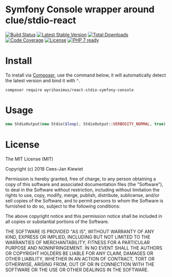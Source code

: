 # Symfony Console wrapper around clue/stdio-react

[![Build Status](https://travis-ci.com/WyriHaximus/reactphp-stdio-symfony-console.svg?branch=master)](https://travis-ci.com/WyriHaximus/reactphp-stdio-symfony-console)
[![Latest Stable Version](https://poser.pugx.org/wyrihaximus/react-stdio-symfony-console/v/stable.png)](https://packagist.org/packages/wyrihaximus/react-stdio-symfony-console)
[![Total Downloads](https://poser.pugx.org/wyrihaximus/react-stdio-symfony-console/downloads.png)](https://packagist.org/packages/wyrihaximus/react-stdio-symfony-console/stats)
[![Code Coverage](https://scrutinizer-ci.com/g/WyriHaximus/reactphp-stdio-symfony-console/badges/coverage.png?b=master)](https://scrutinizer-ci.com/g/WyriHaximus/reactphp-stdio-symfony-console/?branch=master)
[![License](https://poser.pugx.org/wyrihaximus/react-stdio-symfony-console/license.png)](https://packagist.org/packages/wyrihaximus/react-stdio-symfony-console)
[![PHP 7 ready](http://php7ready.timesplinter.ch/wyrihaximus/reactphp-stdio-symfony-console/badge.svg)](https://travis-ci.com/WyriHaximus/reactphp-stdio-symfony-console)


# Install

To install via [Composer](http://getcomposer.org/), use the command below, it will automatically detect the latest version and bind it with `^`.

```
composer require wyrihaximus/react-stdio-symfony-console
```

# Usage

```php
new StdioOutput(new Stdio($loop), StdioOutput::VERBOSITY_NORMAL, true);
```

# License

The MIT License (MIT)

Copyright (c) 2018 Cees-Jan Kiewiet

Permission is hereby granted, free of charge, to any person obtaining a copy
of this software and associated documentation files (the "Software"), to deal
in the Software without restriction, including without limitation the rights
to use, copy, modify, merge, publish, distribute, sublicense, and/or sell
copies of the Software, and to permit persons to whom the Software is
furnished to do so, subject to the following conditions:

The above copyright notice and this permission notice shall be included in all
copies or substantial portions of the Software.

THE SOFTWARE IS PROVIDED "AS IS", WITHOUT WARRANTY OF ANY KIND, EXPRESS OR
IMPLIED, INCLUDING BUT NOT LIMITED TO THE WARRANTIES OF MERCHANTABILITY,
FITNESS FOR A PARTICULAR PURPOSE AND NONINFRINGEMENT. IN NO EVENT SHALL THE
AUTHORS OR COPYRIGHT HOLDERS BE LIABLE FOR ANY CLAIM, DAMAGES OR OTHER
LIABILITY, WHETHER IN AN ACTION OF CONTRACT, TORT OR OTHERWISE, ARISING FROM,
OUT OF OR IN CONNECTION WITH THE SOFTWARE OR THE USE OR OTHER DEALINGS IN THE
SOFTWARE.


